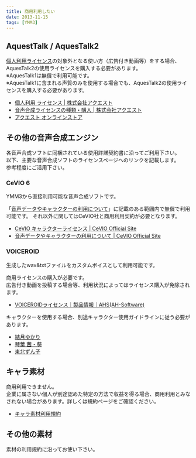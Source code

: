 ```yaml
---
title: 商用利用したい
date: 2013-11-15
tags: [YMM3]
---
```

## AquestTalk / AquesTalk2
[個人利用ライセンス](https://www.a-quest.com/licence_free.html)の対象外となる使い方（広告付き動画等）をする場合、AquesTalk2の使用ライセンスを購入する必要があります。  
※AquesTalk1は無償で利用可能です。  
※AquesTalk1に含まれる声質のみを使用する場合でも、AquesTalk2の使用ライセンスを購入する必要があります。

- [個人利用 ライセンス | 株式会社アクエスト](https://www.a-quest.com/licence_free.html) 
- [音声合成ライセンスの種類・購入 | 株式会社アクエスト](https://www.a-quest.com/licence.html)
- [アクエスト オンラインストア](https://store.a-quest.com/categories/618932)

 
## その他の音声合成エンジン
各音声合成ソフトに同梱されている使用許諾契約書に沿ってご利用下さい。  
以下、主要な音声合成ソフトのライセンスページへのリンクを記載します。  
参考程度にご活用下さい。

### CeVIO 6
YMM3から直接利用可能な音声合成ソフトです。

「[音声データやキャラクターの利用について](http://cevio.jp/commercial/)」に記載のある範囲内で無償で利用可能です。
それ以外に関してはCeVIO社と商用利用契約が必要となります。

- [CeVIO キャラクターライセンス | CeVIO Official Site](http://cevio.jp/cevio_character_licence/)
- [音声データやキャラクターの利用について | CeVIO Official Site](http://cevio.jp/commercial/)

<Flex>
    <AmazonCard item="B01N2JJ0DI"/>
    <AmazonCard item="B01MXNYBFM"/>
</Flex>

### VOICEROID
生成したwav&txtファイルをカスタムボイスとして利用可能です。

商用ライセンスの購入が必要です。  
広告付き動画を投稿する場合等、利用状況によってはライセンス購入が免除されます。

- [VOICEROIDライセンス｜製品情報｜AHS(AH-Software)](https://www.ah-soft.com/voiceroid/license/license.html)

キャラクターを使用する場合、別途キャラクター使用ガイドラインに従う必要があります。

- [結月ゆかり](https://www.ah-soft.com/vocaloid/yukari/charactor_guide.html)
- [琴葉 茜・葵](https://www.ai-j.jp/kotonoha/)
- [東北ずん子](https://zunko.jp/guideline.html)

<Flex>
    <AmazonCard item="B072LN3WM8"/>
    <AmazonCard item="B078213JVP"/>
    <AmazonCard item="B071LJJG9H"/>
    <AmazonCard item="B01MF9A8SM"/>
</Flex>

## キャラ素材
商用利用できません。  
企業に属さない個人が別途認めた特定の方法で収益を得る場合、商用利用とみなされない場合があります。詳しくは規約ページをご確認ください。

- [キャラ素材利用規約](http://www.nicotalk.com/kiyaku.html)

## その他の素材
素材の利用規約に沿ってお使い下さい。
